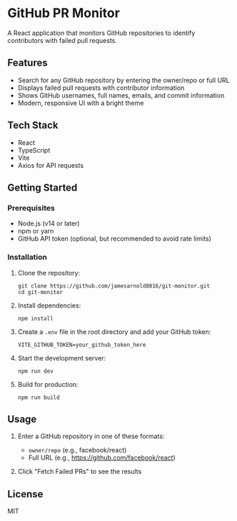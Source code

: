 # GitHub PR Monitor

A React application that monitors GitHub repositories to identify contributors with failed pull requests.

## Features

- Search for any GitHub repository by entering the owner/repo or full URL
- Displays failed pull requests with contributor information
- Shows GitHub usernames, full names, emails, and commit information
- Modern, responsive UI with a bright theme

## Tech Stack

- React
- TypeScript
- Vite
- Axios for API requests

## Getting Started

### Prerequisites

- Node.js (v14 or later)
- npm or yarn
- GitHub API token (optional, but recommended to avoid rate limits)

### Installation

1. Clone the repository:
   ```
   git clone https://github.com/jamesarnold0816/git-monitor.git
   cd git-monitor
   ```

2. Install dependencies:
   ```
   npm install
   ```

3. Create a `.env` file in the root directory and add your GitHub token:
   ```
   VITE_GITHUB_TOKEN=your_github_token_here
   ```

4. Start the development server:
   ```
   npm run dev
   ```

5. Build for production:
   ```
   npm run build
   ```

## Usage

1. Enter a GitHub repository in one of these formats:
   - `owner/repo` (e.g., facebook/react)
   - Full URL (e.g., https://github.com/facebook/react)
   
2. Click "Fetch Failed PRs" to see the results

## License

MIT